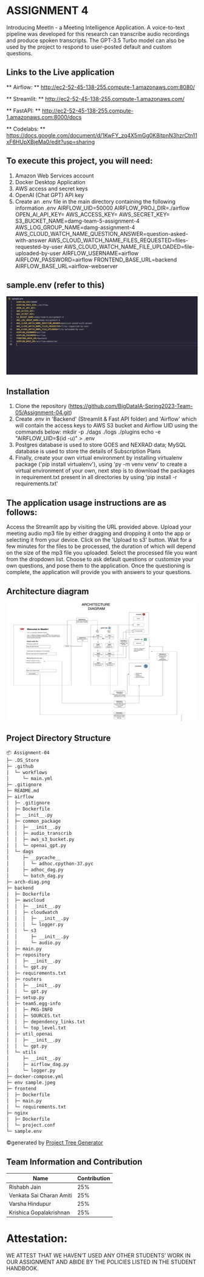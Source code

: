 # ASSIGNMENT 4
Introducing MeetIn - a Meeting Intelligence Application. A voice-to-text pipeline was developed for this research can transcribe audio recordings and produce spoken transcripts. The GPT-3.5 Turbo model can also be used by the project to respond to user-posted default and custom questions.

## Links to the Live application

** Airflow: ** http://ec2-52-45-138-255.compute-1.amazonaws.com:8080/

** Streamlit: ** http://ec2-52-45-138-255.compute-1.amazonaws.com/

** FastAPI: ** http://ec2-52-45-138-255.compute-1.amazonaws.com:8000/docs

** Codelabs: ** https://docs.google.com/document/d/1KwFY_zq4X5mGg0K8itpnN3hzrCtn11xF6HUpXBjeMa0/edit?usp=sharing

## To execute this project, you will need:

1. Amazon Web Services account
2. Docker Desktop Application
3. AWS access and secret keys
4. OpenAI (Chat GPT) API key
5. Create an .env file in the main directory containing the following information
   .env
   AIRFLOW_UID=50000
   AIRFLOW_PROJ_DIR=./airflow
   OPEN_AI_API_KEY=
   AWS_ACCESS_KEY=
   AWS_SECRET_KEY=
   S3_BUCKET_NAME=damg-team-5-assignment-4
   AWS_LOG_GROUP_NAME=damg-assignment-4
   AWS_CLOUD_WATCH_NAME_QUESTION_ANSWER=question-asked-with-answer
   AWS_CLOUD_WATCH_NAME_FILES_REQUESTED=files-requested-by-user
   AWS_CLOUD_WATCH_NAME_FILE_UPLOADED=file-uploaded-by-user
   AIRFLOW_USERNAME=airflow
   AIRFLOW_PASSWORD=airflow
   FRONTEND_BASE_URL=backend
   AIRFLOW_BASE_URL=airflow-webserver
   
## sample.env (refer to this)
<img src="https://github.com/BigDataIA-Spring2023-Team-05/Assignment-04/blob/main/env%20sample.jpeg">

   
## Installation
1. Clone the repository (https://github.com/BigDataIA-Spring2023-Team-05/Assignment-04.git)
2. Create .env in 'Backend' (Streamlit & Fast API folder) and 'Airflow' which will contain the access keys to AWS S3 bucket and Airflow UID using the commands below: mkdir -p ./dags ./logs ./plugins echo -e "AIRFLOW_UID=$(id -u)" > .env
3. Postgres database is used to store GOES and NEXRAD data; MySQL database is used to store the details of Subscription Plans
4. Finally, create your own virtual environment by installing virtualenv package ('pip install virtualenv'), using 'py -m venv venv' to create a virtual environment of your own, next step is to download the packages in requirement.txt present in all directories by using 'pip install -r requirements.txt'

## The application usage instructions are as follows:

Access the Streamlit app by visiting the URL provided above.
Upload your meeting audio mp3 file by either dragging and dropping it onto the app or selecting it from your device.
Click on the 'Upload to s3' button.
Wait for a few minutes for the files to be processed, the duration of which will depend on the size of the mp3 file you uploaded.
Select the processed file you want from the dropdown list.
Choose to ask default questions or customize your own questions, and pose them to the application.
Once the questioning is complete, the application will provide you with answers to your questions.


## Architecture diagram
<img src="https://github.com/BigDataIA-Spring2023-Team-05/Assignment-04/blob/main/arch-diag.png">


## Project Directory Structure
```
📦 Assignment-04
├─ .DS_Store
├─ .github
│  └─ workflows
│     └─ main.yml
├─ .gitignore
├─ README.md
├─ airflow
│  ├─ .gitignore
│  ├─ Dockerfile
│  ├─ __init__.py
│  ├─ common_package
│  │  ├─ __init__.py
│  │  ├─ audio_transcrib
│  │  ├─ aws_s3_bucket.py
│  │  └─ openai_gpt.py
│  └─ dags
│     ├─ __pycache__
│     │  └─ adhoc.cpython-37.pyc
│     ├─ adhoc_dag.py
│     └─ batch_dag.py
├─ arch-diag.png
├─ backend
│  ├─ Dockerfile
│  ├─ awscloud
│  │  ├─ __init__.py
│  │  ├─ cloudwatch
│  │  │  ├─ __init__.py
│  │  │  └─ logger.py
│  │  └─ s3
│  │     ├─ __init__.py
│  │     └─ audio.py
│  ├─ main.py
│  ├─ repository
│  │  ├─ __init__.py
│  │  └─ gpt.py
│  ├─ requirements.txt
│  ├─ routers
│  │  ├─ __init__.py
│  │  └─ gpt.py
│  ├─ setup.py
│  ├─ team5.egg-info
│  │  ├─ PKG-INFO
│  │  ├─ SOURCES.txt
│  │  ├─ dependency_links.txt
│  │  └─ top_level.txt
│  ├─ util_openai
│  │  ├─ __init__.py
│  │  └─ gpt.py
│  └─ utils
│     ├─ __init__.py
│     ├─ airflow_dag.py
│     └─ logger.py
├─ docker-compose.yml
├─ env sample.jpeg
├─ frontend
│  ├─ Dockerfile
│  ├─ main.py
│  └─ requirements.txt
├─ nginx
│  ├─ Dockerfile
│  └─ project.conf
└─ sample.env
```
©generated by [Project Tree Generator](https://woochanleee.github.io/project-tree-generator)

## Team Information and Contribution

Name | Contribution 
--- | --- 
Rishabh Jain | 25% 
Venkata Sai Charan Amiti | 25% 
Varsha Hindupur | 25% 
Krishica Gopalakrishnan | 25% 

# Attestation:

WE ATTEST THAT WE HAVEN’T USED ANY OTHER STUDENTS’ WORK IN OUR ASSIGNMENT AND ABIDE BY THE POLICIES LISTED IN THE STUDENT HANDBOOK.

   


